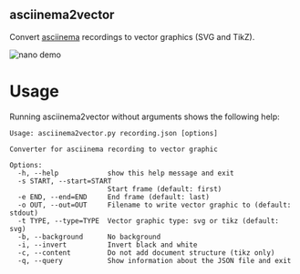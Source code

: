 ## asciinema2vector

Convert [asciinema](https://github.com/asciinema/asciinema) recordings to vector graphics (SVG and TikZ).

![nano demo](https://raw.github.com/misc0110/asciinema2vector/master/screenshots/demo.svg)

# Usage

Running asciinema2vector without arguments shows the following help:
```
Usage: asciinema2vector.py recording.json [options]

Converter for asciinema recording to vector graphic

Options:
  -h, --help            show this help message and exit
  -s START, --start=START
                        Start frame (default: first)
  -e END, --end=END     End frame (default: last)
  -o OUT, --out=OUT     Filename to write vector graphic to (default: stdout)
  -t TYPE, --type=TYPE  Vector graphic type: svg or tikz (default: svg)
  -b, --background      No background
  -i, --invert          Invert black and white
  -c, --content         Do not add document structure (tikz only)
  -q, --query           Show information about the JSON file and exit
```

